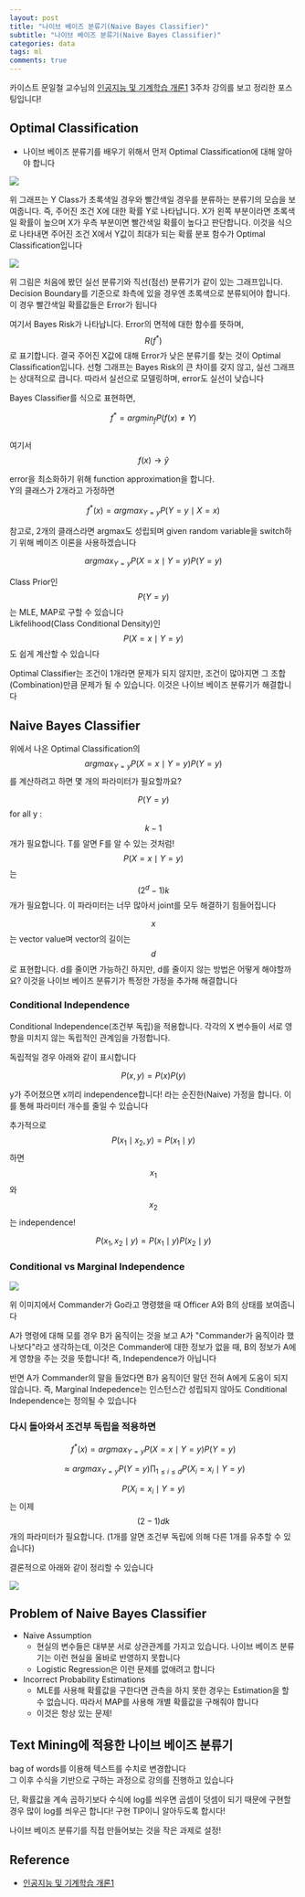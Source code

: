 ```yaml
---
layout: post
title: "나이브 베이즈 분류기(Naive Bayes Classifier)"
subtitle: "나이브 베이즈 분류기(Naive Bayes Classifier)"
categories: data
tags: ml
comments: true
---
```

카이스트 문일철 교수님의 [인공지능 및 기계학습 개론1](http://www.edwith.org/machinelearning1_17) 3주차 강의를 보고 정리한 포스팅입니다!

## Optimal Classification
- 나이브 베이즈 분류기를 배우기 위해서 먼저 Optimal Classification에 대해 알아야 합니다

<img src="https://www.dropbox.com/s/on9o28jpicgq5oz/%EC%8A%A4%ED%81%AC%EB%A6%B0%EC%83%B7%202018-04-19%2023.40.52.png?raw=1">

위 그래프는 Y Class가 초록색일 경우와 빨간색일 경우를 분류하는 분류기의 모습을 보여줍니다. 즉, 주어진 조건 X에 대한 확률 Y로 나타납니다. X가 왼쪽 부분이라면 초록색일 확률이 높으며 X가 우측 부분이면 빨간색일 확률이 높다고 판단합니다. 이것을 식으로 나타내면 주어진 조건 X에서 Y값이 최대가 되는 확률 분포 함수가 Optimal Classification입니다

<img src="https://www.dropbox.com/s/9ndtc7i5ck90zbh/%EC%8A%A4%ED%81%AC%EB%A6%B0%EC%83%B7%202018-04-20%2000.03.36.png?raw=1">

위 그림은 처음에 봤던 실선 분류기와 직선(점선) 분류기가 같이 있는 그래프입니다. Decision Boundary를 기준으로 좌측에 있을 경우엔 초록색으로 분류되어야 합니다. 이 경우 빨간색일 확률값들은 Error가 됩니다   

여기서 Bayes Risk가 나타납니다. Error의 면적에 대한 함수를 뜻하며, $$R(f^{*})$$로 표기합니다. 결국 주어진 X값에 대해 Error가 낮은 분류기를 찾는 것이 Optimal Classification입니다. 선형 그래프는 Bayes Risk의 큰 차이를 갖지 않고, 실선 그래프는 상대적으로 큽니다. 따라서 실선으로 모델링하며, error도 실선이 낮습니다

Bayes Classifier를 식으로 표현하면,

$$f^{*}=argmin_{f}P(f(x)\not= Y)$$  
여기서 $$f(x)\to\hat{y}$$

error을 최소화하기 위해 function approximation을 합니다.  
Y의 클래스가 2개라고 가정하면

$$f^{*}(x) = argmax_{Y=y}P(Y=y\mid X=x)$$  

참고로, 2개의 클래스라면 argmax도 성립되며 given random variable을 switch하기 위해 베이즈 이론을 사용하겠습니다

$$argmax_{Y=y}P(X=x\mid Y=y)P(Y=y)$$

Class Prior인 $$P(Y=y)$$는 MLE, MAP로 구할 수 있습니다  
Likfelihood(Class Conditional Density)인 $$P(X=x\mid Y=y)$$도 쉽게 계산할 수 있습니다

Optimal Classifier는 조건이 1개라면 문제가 되지 않지만, 조건이 많아지면 그 조합(Combination)만큼 문제가 될 수 있습니다. 이것은 나이브 베이즈 분류기가 해결합니다

## Naive Bayes Classifier
위에서 나온 Optimal Classification의 $$argmax_{Y=y}P(X=x\mid Y=y)P(Y=y)$$를 계산하려고 하면 몇 개의 파라미터가 필요할까요?

$$P(Y=y)$$ for all y : $$k-1$$개가 필요합니다. T를 알면 F를 알 수 있는 것처럼!  
$$P(X=x\mid Y=y)$$는 $$(2^{d}-1)k$$개가 필요합니다. 이 파라미터는 너무 많아서 joint를 모두 해결하기 힘들어집니다

$$x$$는 vector value며 vector의 길이는 $$d$$로 표현합니다. d를 줄이면 가능하긴 하지만, d를 줄이지 않는 방법은 어떻게 해야할까요? 이것을 나이브 베이즈 분류기가 특정한 가정을 추가해 해결합니다

### Conditional Independence
Conditional Independence(조건부 독립)을 적용합니다. 각각의 X 변수들이 서로 영향을 미치지 않는 독립적인 관계임을 가정합니다. 

독립적일 경우 아래와 같이 표시합니다

$$P(x,y) = P(x)P(y)$$

y가 주어졌으면 x끼리 independence합니다! 라는 순진한(Naive) 가정을 합니다. 이를 통해 파라미터 개수를 줄일 수 있습니다

추가적으로 $$P(x_{1}\mid x_{2},y)=P(x_{1}\mid y)$$하면 $$x_{1}$$와 $$x_{2}$$는 independence!

$$P(x_{1}, x_{2}\mid y)=P(x_{1}\mid y)P(x_{2}\mid y)$$


### Conditional vs Marginal Independence

<img src="https://www.dropbox.com/s/huxo7u60vdnrt67/%EC%8A%A4%ED%81%AC%EB%A6%B0%EC%83%B7%202018-04-20%2001.40.21.png?raw=1">

위 이미지에서 Commander가 Go라고 명령했을 때 Officer A와 B의 상태를 보여줍니다

A가 명령에 대해 모를 경우 B가 움직이는 것을 보고 A가 "Commander가 움직이라 했나보다"라고 생각하는데, 이것은 Commander에 대한 정보가 없을 때, B의 정보가 A에게 영향을 주는 것을 뜻합니다! 즉, Independence가 아닙니다


반면 A가 Commander의 말을 들었다면 B가 움직이던 말던 전혀 A에게 도움이 되지 않습니다. 즉, Marginal Indepedence는 인스턴스간 성립되지 않아도 Conditional Independence는 정의될 수 있습니다


### 다시 돌아와서 조건부 독립을 적용하면

$$f^{*}(x)= argmax_{Y=y}P(X=x\mid Y=y)P(Y=y)$$

$$\approx argmax_{Y=y}P(Y=y)\prod_{1\le i\le d}P(X_{i}=x_{i}\mid Y=y)$$

$$P(X_{i}=x_{i}\mid Y=y)$$는 이제 $$(2-1)dk$$개의 파라미터가 필요합니다. (1개를 알면 조건부 독립에 의해 다른 1개를 유추할 수 있습니다)

결론적으로 아래와 같이 정리할 수 있습니다

<img src="https://www.dropbox.com/s/koylcd73cavdnu3/%EC%8A%A4%ED%81%AC%EB%A6%B0%EC%83%B7%202018-04-20%2002.00.43.png?raw=1">

## Problem of Naive Bayes Classifier
- Naive Assumption
	- 현실의 변수들은 대부분 서로 상관관계를 가지고 있습니다. 나이브 베이즈 분류기는 이런 현실을 올바로 반영하지 못합니다 
	- Logistic Regression은 이런 문제를 없애려고 합니다
- Incorrect Probability Estimations
	- MLE를 사용해 확률값을 구한다면 관측을 하지 못한 경우는 Estimation을 할 수 없습니다. 따라서 MAP를 사용해 개별 확률값을 구해줘야 합니다
	- 이것은 항상 있는 문제!

## Text Mining에 적용한 나이브 베이즈 분류기
bag of words를 이용해 텍스트를 수치로 변경합니다  
그 이후 수식을 기반으로 구하는 과정으로 강의를 진행하고 있습니다  

단, 확률값을 계속 곱하기보다 수식에 log를 씌우면 곱셈이 덧셈이 되기 때문에 구현할 경우 많이 log를 씌우곤 합니다! 구현 TIP이니 알아두도록 합시다!

나이브 베이즈 분류기를 직접 만들어보는 것을 작은 과제로 설정!

## Reference
- [인공지능 및 기계학습 개론1](http://www.edwith.org/machinelearning1_17) 

